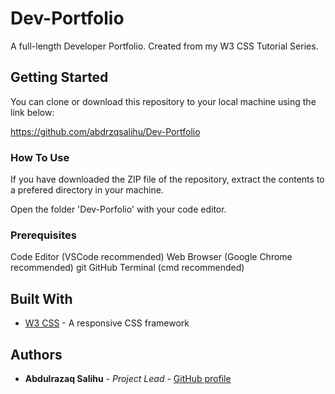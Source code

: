 # Dev-Portfolio

A full-length Developer Portfolio. Created from my W3 CSS Tutorial Series.

## Getting Started

You can clone or download this repository to your local machine using the link below:

<https://github.com/abdrzqsalihu/Dev-Portfolio>

### How To Use

If you have downloaded the ZIP file of the repository, extract the contents to a prefered directory in your machine.

Open the folder 'Dev-Porfolio' with your code editor.

### Prerequisites

Code Editor (VSCode recommended)
Web Browser (Google Chrome recommended)
git
GitHub
Terminal (cmd recommended)

## Built With

* [W3 CSS](https://www.w3schools.com/w3css/default.asp) - A responsive CSS framework

## Authors

* **Abdulrazaq Salihu** - *Project Lead* - [GitHub profile](https://github.com/abdrzqsalihu)
